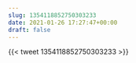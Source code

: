 ```yaml
---
slug: 1354118852750303233
date: 2021-01-26 17:27:47+00:00
draft: false
---
```


{{< tweet 1354118852750303233 >}}
